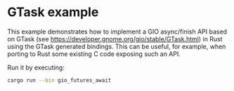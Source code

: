 # GTask example

This example demonstrates how to implement a GIO async/finish API based on GTask (see
https://developer.gnome.org/gio/stable/GTask.html) in Rust using the GTask generated bindings.
This can be useful, for example, when porting to Rust some existing C code exposing such an API.

Run it by executing:

```bash
cargo run --bin gio_futures_await
```
